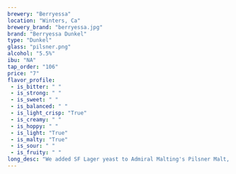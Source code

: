 ```yaml
---
brewery: "Berryessa"
location: "Winters, Ca"
brewery_brand: "berryessa.jpg"
brand: "Berryessa Dunkel"
type: "Dunkel"
glass: "pilsner.png"
alcohol: "5.5%"
ibu: "NA"
tap_order: "106"
price: "7"
flavor_profile:
 - is_bitter: " "
 - is_strong: " "
 - is_sweet: " "
 - is_balanced: " "
 - is_light_crisp: "True"
 - is_creamy: " "
 - is_hoppy: " "
 - is_light: "True"
 - is_malty: "True"
 - is_sour: " "
 - is_fruity: " "
long_desc: "We added SF Lager yeast to Admiral Malting's Pilsner Malt, Vienna, Chocolate Rye and Chocolate Wheat to create a smooth Dunkel with enough body to stand up to cold Winter nights."
---
```

